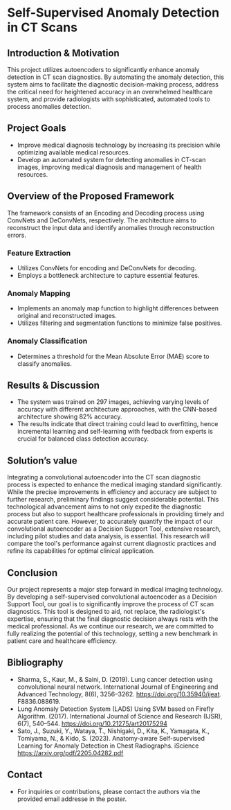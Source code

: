 # Self-Supervised Anomaly Detection in CT Scans

## Introduction & Motivation
This project utilizes autoencoders to significantly enhance anomaly detection in CT scan diagnostics. By automating the anomaly detection, this system aims to facilitate the diagnostic decision-making process, address the critical need for heightened accuracy in an overwhelmed healthcare system, and provide radiologists with sophisticated, automated tools to process anomalies detection.

## Project Goals
- Improve medical diagnosis technology by increasing its precision while optimizing available medical resources.
- Develop an automated system for detecting anomalies in CT-scan images, improving medical diagnosis and management of health resources.

## Overview of the Proposed Framework
The framework consists of an Encoding and Decoding process using ConvNets and DeConvNets, respectively. The architecture aims to reconstruct the input data and identify anomalies through reconstruction errors.

### Feature Extraction
- Utilizes ConvNets for encoding and DeConvNets for decoding.
- Employs a bottleneck architecture to capture essential features.

### Anomaly Mapping
- Implements an anomaly map function to highlight differences between original and reconstructed images.
- Utilizes filtering and segmentation functions to minimize false positives.

### Anomaly Classification
- Determines a threshold for the Mean Absolute Error (MAE) score to classify anomalies.

## Results & Discussion
- The system was trained on 297 images, achieving varying levels of accuracy with different architecture approaches, with the CNN-based architecture showing 82% accuracy.
- The results indicate that direct training could lead to overfitting, hence incremental learning and self-learning with feedback from experts is crucial for balanced class detection accuracy.

## Solution’s value
Integrating a convolutional autoencoder into the CT scan diagnostic process is expected to enhance the medical imaging standard significantly. While the precise improvements in efficiency and accuracy are subject to further research, preliminary findings suggest considerable potential. This technological advancement aims to not only expedite the diagnostic process but also to support healthcare professionals in providing timely and accurate patient care. However, to accurately quantify the impact of our convolutional autoencoder as a Decision Support Tool, extensive research, including pilot studies and data analysis, is essential. This research will compare the tool's performance against current diagnostic practices and refine its capabilities for optimal clinical application. 

## Conclusion
 Our project represents a major step forward in medical imaging technology. By developing a self-supervised convolutional autoencoder as a Decision Support Tool, our goal is to significantly improve the process of CT scan diagnostics. This tool is designed to aid, not replace, the radiologist's expertise, ensuring that the final diagnostic decision always rests with the medical professional. As we continue our research, we are committed to fully realizing the potential of this technology, setting a new benchmark in patient care and healthcare efficiency.


## Bibliography
- Sharma, S., Kaur, M., & Saini, D. (2019). Lung cancer detection using convolutional neural network. International Journal of Engineering and Advanced Technology, 8(6), 3256–3262. https://doi.org/10.35940/ijeat. F8836.088619. 
- Lung Anomaly Detection System (LADS) Using SVM based on Firefly Algorithm. (2017). International Journal of Science and Research (IJSR), 6(7), 540–544. https://doi.org/10.21275/art20175294 
- Sato, J., Suzuki, Y., Wataya, T., Nishigaki, D., Kita, K., Yamagata, K., Tomiyama, N., & Kido, S. (2023). Anatomy-aware Self-supervised Learning for Anomaly Detection in Chest Radiographs. iScience https://arxiv.org/pdf/2205.04282.pdf

## Contact
- For inquiries or contributions, please contact the authors via the provided email addresse in the poster.
